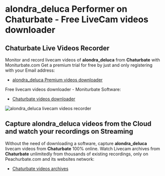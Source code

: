 # alondra_deluca Performer on Chaturbate - Free LiveCam videos downloader

## Chaturbate Live Videos Recorder

Monitor and record livecam videos of **alondra_deluca** from **Chaturbate** with Moniturbate.com
Get a premium trial for free by just and only registering with your Email address:
* [alondra_deluca Premium videos downloader](https://moniturbate.com/request-demo-licence-key.html)

Free livecam videos downloader - Moniturbate Software:
* [Chaturbate videos downloader](https://moniturbate.com/moniturbate-download-software.html)

![alondra_deluca livecam videos recorder](https://peachurnet.com/templates/moniturbate-software.png)


## Capture alondra_deluca videos from the Cloud and watch your recordings on Streaming

Without the need of downloading a software, capture **alondra_deluca** livecam videos from **Chaturbate** 100% online.
Watch Livecam archives from **Chaturbate** unlimitedly from thousands of existing recordings, only on Peachurbate.com and its websites network:
* [Chaturbate videos archives](https://peachurnet.com/)